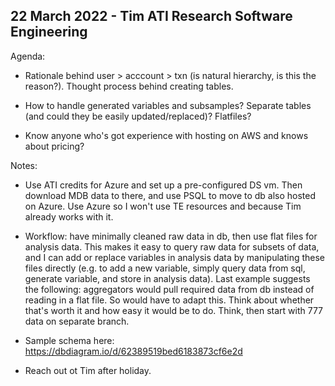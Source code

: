 

## 22 March 2022 - Tim ATI Research Software Engineering

Agenda:

- Rationale behind user > acccount > txn (is natural hierarchy, is this the
  reason?). Thought process behind creating tables. 

- How to handle generated variables and subsamples? Separate tables (and could
  they be easily updated/replaced)? Flatfiles?

- Know anyone who's got experience with hosting on AWS and knows about pricing?


Notes:

- Use ATI credits for Azure and set up a pre-configured DS vm. Then download
  MDB data to there, and use PSQL to move to db also hosted on Azure. Use Azure
  so I won't use TE resources and because Tim already works with it.

- Workflow: have minimally cleaned raw data in db, then use flat files for
  analysis data. This makes it easy to query raw data for subsets of data, and
  I can add or replace variables in analysis data by manipulating these files
  directly (e.g. to add a new variable, simply query data from sql, generate
  variable, and store in analysis data). Last example suggests the following:
  aggregators would pull required data from db instead of reading in a flat
  file. So would have to adapt this. Think about whether that's worth it and
  how easy it would be to do. Think, then start with 777 data on separate
  branch.

- Sample schema here: https://dbdiagram.io/d/62389519bed6183873cf6e2d

- Reach out ot Tim after holiday.



